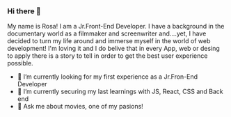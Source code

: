 ### Hi there 👋

My name is Rosa! I am a Jr.Front-End Developer. I have a background in the documentary world as a filmmaker and screenwriter and....yet, I have decided to turn my life around and immerse myself in the world of web development! I'm loving it and I do belive that in every App, web or desing to apply there is a story to tell in order to get the best user experience  possible. 





- 🔭 I’m currently looking for my first experience as a Jr.Fron-End Developer
- 🌱 I’m currently securing my last learnings with JS, React, CSS and Back end
- 💬 Ask me about movies, one of my pasions!


